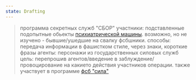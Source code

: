 ```yaml
---
state: Drafting
---
```

> программа секретных служб "СБОР"
> участники: подставленные подопытные обьекты [психиатрической машины](/axis9/issues/ss/automated_psy_machine). возможно, но не изучено - бывшие/ушедшие на свалку фсбшники.
> способы: передача информации в фашистком стиле, через знаки, короткие фразы
> агенты: персонажи из государственных силовых служб 
> цель: перепрошив агентов/введение в заблуждение/провоцирование на какието действия участников операции. также участвует в программе [фсб "сила"](/axis9/issues/ss/fss_psy_attacks_on_countrys)
> 